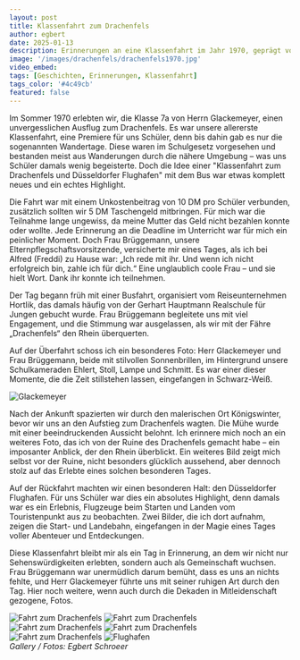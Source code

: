 ```yaml
---
layout: post
title: Klassenfahrt zum Drachenfels
author: egbert
date: 2025-01-13
description: Erinnerungen an eine Klassenfahrt im Jahr 1970, geprägt von Rheinromantik, alten Ruinen und den Abenteuern eines warmen Sommertages.
image: '/images/drachenfels/drachenfels1970.jpg'
video_embed: 
tags: [Geschichten, Erinnerungen, Klassenfahrt]
tags_color: '#4c49cb'
featured: false
---
```


Im Sommer 1970 erlebten wir, die Klasse 7a von Herrn Glackemeyer, einen unvergesslichen Ausflug zum Drachenfels. Es war unsere allererste Klassenfahrt, eine Premiere für uns Schüler, denn bis dahin gab es nur die sogenannten Wandertage. Diese waren im Schulgesetz vorgesehen und bestanden meist aus Wanderungen durch die nähere Umgebung – was uns Schüler damals wenig begeisterte. Doch die Idee einer "Klassenfahrt zum Drachenfels und Düsseldorfer Flughafen" mit dem Bus war etwas komplett neues und ein echtes Highlight.

Die Fahrt war mit einem Unkostenbeitrag von 10 DM pro Schüler verbunden, zusätzlich sollten wir 5 DM Taschengeld mitbringen. Für mich war die Teilnahme lange ungewiss, da meine Mutter das Geld nicht bezahlen konnte oder wollte. Jede Erinnerung an die Deadline im Unterricht war für mich ein peinlicher Moment. Doch Frau Brüggemann, unsere Elternpflegschaftsvorsitzende, versicherte mir eines Tages, als ich bei Alfred (Freddi) zu Hause war: „Ich rede mit ihr. Und wenn ich nicht erfolgreich bin, zahle ich für dich.“ Eine unglaublich coole Frau – und sie hielt Wort. Dank ihr konnte ich teilnehmen.

Der Tag begann früh mit einer Busfahrt, organisiert vom Reiseunternehmen Hortlik, das damals häufig von der Gerhart Hauptmann Realschule für Jungen gebucht wurde. Frau Brüggemann begleitete uns mit viel Engagement, und die Stimmung war ausgelassen, als wir mit der Fähre „Drachenfels“ den Rhein überquerten.

Auf der Überfahrt schoss ich ein besonderes Foto: Herr Glackemeyer und Frau Brüggemann, beide mit stilvollen Sonnenbrillen, im Hintergrund unsere Schulkameraden Ehlert, Stoll, Lampe und Schmitt. Es war einer dieser Momente, die die Zeit stillstehen lassen, eingefangen in Schwarz-Weiß.

<img src="/images/drachenfels/IMG_148.JPG" loading="lazy" alt="Glackemeyer">

Nach der Ankunft spazierten wir durch den malerischen Ort Königswinter, bevor wir uns an den Aufstieg zum Drachenfels wagten. Die Mühe wurde mit einer beeindruckenden Aussicht belohnt. Ich erinnere mich noch an ein weiteres Foto, das ich von der Ruine des Drachenfels gemacht habe – ein imposanter Anblick, der den Rhein überblickt. Ein weiteres Bild zeigt mich selbst vor der Ruine, nicht besonders glücklich aussehend, aber dennoch stolz auf das Erlebte eines solchen besonderen Tages.

Auf der Rückfahrt machten wir einen besonderen Halt: den Düsseldorfer Flughafen. Für uns Schüler war dies ein absolutes Highlight, denn damals war es ein Erlebnis, Flugzeuge beim Starten und Landen vom Touristenpunkt aus zu beobachten. Zwei Bilder, die ich dort aufnahm, zeigen die Start- und Landebahn, eingefangen in der Magie eines Tages voller Abenteuer und Entdeckungen.

Diese Klassenfahrt bleibt mir als ein Tag in Erinnerung, an dem wir nicht nur Sehenswürdigkeiten erlebten, sondern auch als Gemeinschaft wuchsen. Frau Brüggemann war unermüdlich darum bemüht, dass es uns an nichts fehlte, und Herr Glackemeyer führte uns mit seiner ruhigen Art durch den Tag. Hier noch weitere, wenn auch durch die Dekaden in Mitleidenschaft gezogene, Fotos.

<div class="gallery-box">
  <div class="gallery gallery--post">
    <img src="/images/drachenfels/IMG_148.JPG" loading="lazy" alt="Fahrt zum Drachenfels">
    <img src="/images/drachenfels/IMG_1486.JPG" loading="lazy" alt="Fahrt zum Drachenfels">
    <img src="/images/drachenfels/IMG_1487.JPG" loading="lazy" alt="Fahrt zum Drachenfels">
    <img src="/images/drachenfels/IMG_1488.JPG" loading="lazy" alt="Fahrt zum Drachenfels">
    <img src="/images/drachenfels/IMG_1489.JPG" loading="lazy" alt="Fahrt zum Drachenfels">
    <img src="/images/drachenfels/IMG_1490.JPG" loading="lazy" alt="Flughafen">    
  </div>
  <em>Gallery / <a target="_blank">Fotos: Egbert Schroeer</a></em>
</div>
